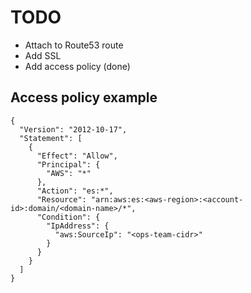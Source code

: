 # TODO

* Attach to Route53 route
* Add SSL
* Add access policy (done)

## Access policy example
```
{
  "Version": "2012-10-17",
  "Statement": [
    {
      "Effect": "Allow",
      "Principal": {
        "AWS": "*"
      },
      "Action": "es:*",
      "Resource": "arn:aws:es:<aws-region>:<account-id>:domain/<domain-name>/*",
      "Condition": {
        "IpAddress": {
          "aws:SourceIp": "<ops-team-cidr>"
        }
      }
    }
  ]
}
```
